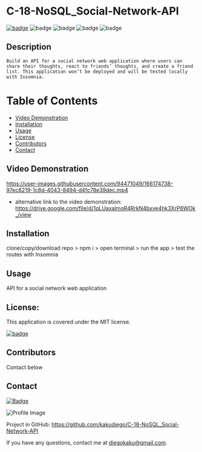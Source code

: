 # C-18-NoSQL_Social-Network-API

[![badge](https://img.shields.io/badge/license-MIT-orange)](https://opensource.org/licenses/MIT)
![badge](https://img.shields.io/badge/Made%20with-MongoDB-blue)
![badge](https://img.shields.io/badge/Made%20with-Express.js-green)
![badge](https://img.shields.io/badge/Made%20with-Mongoose-yellow)
![badge](https://img.shields.io/badge/Made%20with-JavaScript-yellow)

## Description

    Build an API for a social network web application where users can share their thoughts, react to friends’ thoughts, and create a friend list. This application won’t be deployed and will be tested locally with Insomnia.

# Table of Contents

- [Video Demonstration](#video-demonstration)
- [Installation](#installation)
- [Usage](#usage)
- [License](#license)
- [Contributors](#contributors)
- [Contact](#contact)

## Video Demonstration

https://user-images.githubusercontent.com/94471049/166174738-97ec8219-1c8d-4043-8494-d4fc78e39dec.mp4

- alternative link to the video demonstration: https://drive.google.com/file/d/1qLUaxalmoR4RrkN4bxve4hk3XrP6WOk_/view

## Installation

clone/copy/download repo > npm i > open terminal > run the app > test the routes with Insomnia

## Usage

API for a social network web application

## License:

This application is covered under the MIT license.

[![badge](https://img.shields.io/badge/license-MIT-orange)](https://opensource.org/licenses/MIT)

## Contributors

Contact below

## Contact

[![Badge](https://img.shields.io/badge/Github-kakudiego-4cbbb9)](https://github.com/kakudiego)

![Profile Image](https://github.com/kakudiego.png?size=50)

Project in GitHub: https://github.com/kakudiego/C-18-NoSQL_Social-Network-API

If you have any questions, contact me at diegokaku@gmail.com.
